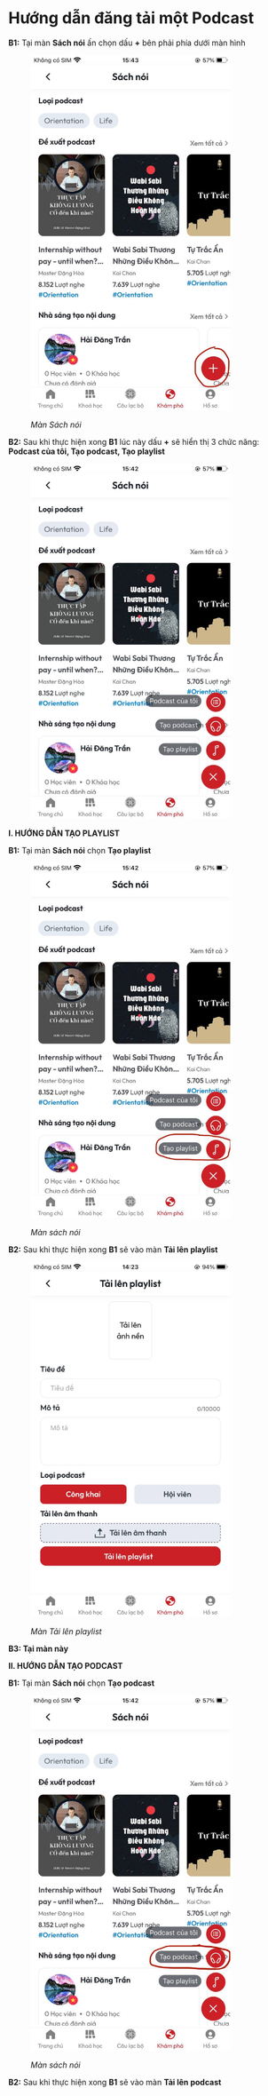 # Hướng dẫn đăng tải một Podcast

**B1:** Tại màn **Sách nói** ấn chọn dấu **+** bên phải phía dưới màn hình

<figure><img src="../.gitbook/assets/photo_2024-07-02_14-48-19.jpg" alt="" width="360"><figcaption><p><em>Màn Sách nói</em></p></figcaption></figure>

**B2:** Sau khi thực hiện xong **B1** lúc này dấu **+** sẽ hiển thị 3 chức năng: **Podcast của tôi, Tạo podcast, Tạo playlist**

<figure><img src="../.gitbook/assets/photo_2024-07-02_14-50-34.jpg" alt="" width="360"><figcaption></figcaption></figure>

**I. HƯỚNG DẪN TẠO PLAYLIST**

**B1:** Tại màn **Sách nói** chọn **Tạo playlist**&#x20;

<figure><img src="../.gitbook/assets/photo_2024-07-04_14-21-29.jpg" alt="" width="360"><figcaption><p><em>Màn sách nói</em></p></figcaption></figure>

**B2:** Sau khi thực hiện xong **B1** sẽ vào màn **Tải lên playlist**

<figure><img src="../.gitbook/assets/photo_2024-07-04_14-23-53.jpg" alt="" width="360"><figcaption><p><em>Màn Tải lên playlist</em></p></figcaption></figure>

**B3: Tại màn này**&#x20;

**II. HƯỚNG DẪN TẠO PODCAST**&#x20;

**B1:** Tại màn **Sách nói** chọn **Tạo podcast**&#x20;

<figure><img src="../.gitbook/assets/photo_2024-07-04_09-41-52.jpg" alt="" width="360"><figcaption><p><em>Màn sách nói</em></p></figcaption></figure>

**B2:** Sau khi thực hiện xong **B1** sẽ vào màn **Tải lên podcast**

